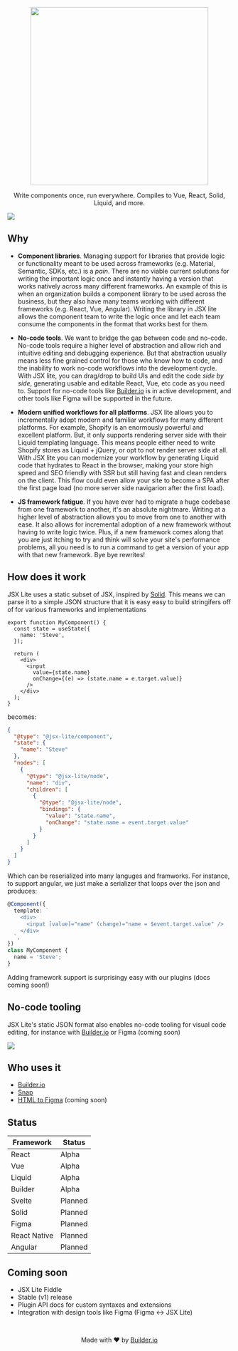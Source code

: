 <p align="center"><img width="400" src="https://cdn.builder.io/api/v1/image/assets%2FYJIGb4i01jvw0SRdL5Bt%2F873aa9bf5d8d4960abbee6d913862e1c"></p>

<p align="center">
  Write components once, run everywhere. Compiles to Vue, React, Solid, Liquid, and more.
</p>

<img src="https://imgur.com/H1WTtGe.gif" />

## Why

- **Component libraries**. Managing support for libraries that provide logic or functionality meant to be used across frameworks (e.g. Material, Semantic, SDKs, etc.) is a *pain*.  There are no viable current solutions for writing the important logic once and instantly having a version that works natively across many different frameworks. An example of this is when an organization builds a component library to be used across the business, but they also have many teams working with different frameworks (e.g. React, Vue, Angular). Writing the library in JSX lite allows the component team to write the logic once and let each team consume the components in the format that works best for them.

* **No-code tools**. We want to bridge the gap between code and no-code. No-code tools require a higher level of abstraction and allow rich and intuitive editing and debugging experience. But that abstraction usually means less fine grained control for those who know how to code, and the inability to work no-code workflows into the development cycle. With JSX lite, you can drag/drop to build UIs and edit the code *side by side*, generating usable and editable React, Vue, etc code as you need to. Support for no-code tools like [Builder.io](https://github.com/builderio/builder) is in active development, and other tools like Figma will be supported in the future.

* **Modern unified workflows for all platforms**. JSX lite allows you to incrementally adopt modern and familiar workflows for many different platforms. For example, Shopify is an enormously powerful and excellent platform. But, it only supports rendering server side with their Liquid templating language. This means people either need to write Shopify stores as Liquid + jQuery, or opt to not render server side at all. With JSX lite you can modernize your workflow by generating Liquid code that hydrates to React in the browser, making your store high speed and SEO friendly with SSR but still having fast and clean renders on the client. This flow could even allow your site to become a SPA after the first page load (no more server side navigarion after the first load).

* **JS framework fatigue**. If you have ever had to migrate a huge codebase from one framework to another, it's an absolute nightmare. Writing at a higher level of abstraction allows you to move from one to another with ease. It also allows for incremental adoption of a new framework without having to write logic twice. Plus, if a new framework comes along that you are just itching to try and think will solve your site's performance problems, all you need is to run a command to get a version of your app with that new framework. Bye bye rewrites!

## How does it work

JSX Lite uses a static subset of JSX, inspired by [Solid](https://github.com/ryansolid/solid/blob/master/documentation/rendering.md). This means we can parse it to a simple JSON structure that it is easy easy to build stringifers off of for various frameworks and implementations

```tsx
export function MyComponent() {
  const state = useState({
    name: 'Steve',
  });

  return (
    <div>
      <input
        value={state.name}
        onChange={(e) => (state.name = e.target.value)}
      />
    </div>
  );
}
```

becomes:

```json
{
  "@type": "@jsx-lite/component",
  "state": {
    "name": "Steve"
  },
  "nodes": [
    {
      "@type": "@jsx-lite/node",
      "name": "div",
      "children": [
        {
          "@type": "@jsx-lite/node",
          "bindings": {
            "value": "state.name",
            "onChange": "state.name = event.target.value"
          }
        }
      ]
    }
  ]
}
```

Which can be reserialized into many languges and framworks. For instance, to support angular, we just make a serializer that loops over the json and produces:

```ts
@Component({
  template: `
    <div>
      <input [value]="name" (change)="name = $event.target.value" />
    </div>
  `,
})
class MyComponent {
  name = 'Steve';
}
```

Adding framework support is surprisingy easy with our plugins (docs coming soon!)

## No-code tooling

JSX Lite's static JSON format also enables no-code tooling for visual code editing, for instance with [Builder.io](https://github.com/builderio/builder) or Figma (coming soon)

<img src="https://imgur.com/3TjfY2H.gif" >

## Who uses it

- [Builder.io](https://github.com/builderio/builder)
- [Snap](https://github.com/builderio/snap)
- [HTML to Figma](https://github.com/builderio/html-to-figma) (coming soon)

## Status

| Framework    | Status  |
| ------------ | ------- |
| React        | Alpha   |
| Vue          | Alpha   |
| Liquid       | Alpha   |
| Builder      | Alpha   |
| Svelte       | Planned |
| Solid        | Planned |
| Figma        | Planned |
| React Native | Planned |
| Angular      | Planned |

## Coming soon

- JSX Lite Fiddle
- Stable (v1) release
- Plugin API docs for custom syntaxes and extensions
- Integration with design tools like Figma (Figma <-> JSX Lite)

<br />
<p align="center">
  Made with ❤️ by <a target="_blank" href="https://www.builder.io/">Builder.io</a>
</p>
